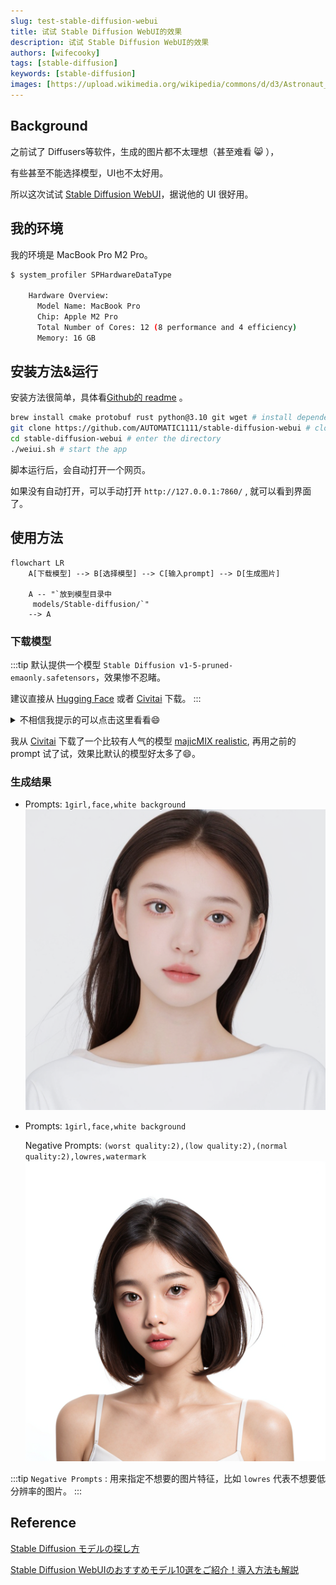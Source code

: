 ```yaml
---
slug: test-stable-diffusion-webui
title: 试试 Stable Diffusion WebUI的效果
description: 试试 Stable Diffusion WebUI的效果
authors: [wifecooky]
tags: [stable-diffusion]
keywords: [stable-diffusion]
images: [https://upload.wikimedia.org/wikipedia/commons/d/d3/Astronaut_Riding_a_Horse_%28SDXL%29.jpg]
---
```


## Background

之前试了 Diffusers等软件，生成的图片都不太理想（甚至难看 😸 ），

有些甚至不能选择模型，UI也不太好用。

所以这次试试 [Stable Diffusion WebUI](https://github.com/AUTOMATIC1111/stable-diffusion-webui)，据说他的 UI 很好用。

## 我的环境

我的环境是 MacBook Pro M2 Pro。

```bash
$ system_profiler SPHardwareDataType

    Hardware Overview:
      Model Name: MacBook Pro
      Chip: Apple M2 Pro
      Total Number of Cores: 12 (8 performance and 4 efficiency)
      Memory: 16 GB
```

## 安装方法&运行

安装方法很简单，具体看[Github的 readme](https://github.com/AUTOMATIC1111/stable-diffusion-webui/wiki/Installation-on-Apple-Silicon) 。

```bash
brew install cmake protobuf rust python@3.10 git wget # install dependencies
git clone https://github.com/AUTOMATIC1111/stable-diffusion-webui # clone the repo
cd stable-diffusion-webui # enter the directory
./weiui.sh # start the app
```

脚本运行后，会自动打开一个网页。

如果没有自动打开，可以手动打开 `http://127.0.0.1:7860/` , 就可以看到界面了。

## 使用方法

```mermaid
flowchart LR
    A[下载模型] --> B[选择模型] --> C[输入prompt] --> D[生成图片]

    A -- "`放到模型目录中
     models/Stable-diffusion/`"
    --> A
```

### 下载模型

:::tip
默认提供一个模型 `Stable Diffusion v1-5-pruned-emaonly.safetensors`，效果惨不忍睹。

建议直接从 [Hugging Face](https://huggingface.co/models) 或者 [Civitai](https://civitai.com/models) 下载。
:::

<details>
<summary>不相信我提示的可以点击这里看看😄</summary>

* 例1: Prompts: `a little boy playing with a puppy`
    ![img](stable-diffusion-webui-result-1.png)

* 例2: Prompts: `1girl,face,white background`
    ![img](stable-diffusion-webui-result-2.png)

* 例3: Prompts: `1girl,face,white background`
* Negative Prompts: `(worst quality:2),(low quality:2),(normal quality:2),lowres,watermark`
    ![img](stable-diffusion-webui-result-with-negative-prompt.png)

</details>

我从 [Civitai](https://civitai.com/models) 下载了一个比较有人气的模型 [majicMIX realistic](https://civitai.com/models/43331/majicmix-realistic), 再用之前的 prompt 试了试，效果比默认的模型好太多了😄。

### 生成结果

* Prompts: `1girl,face,white background`
    ![img](model-majicmix-realistic-1.png)

* Prompts: `1girl,face,white background`

  Negative Prompts: `(worst quality:2),(low quality:2),(normal quality:2),lowres,watermark`
    ![img](model-majicmix-realistic-with-negative-prompt-1.png)

:::tip
`Negative Prompts` : 用来指定不想要的图片特征，比如 `lowres` 代表不想要低分辨率的图片。
:::

## Reference

[Stable Diffusion モデルの探し方](https://note.com/risa_chi/n/n6ecc5fc08a67)

[Stable Diffusion WebUIのおすすめモデル10選をご紹介！導入方法も解説](https://bocek.co.jp/media/exercise/stable-diffusion/5477/)